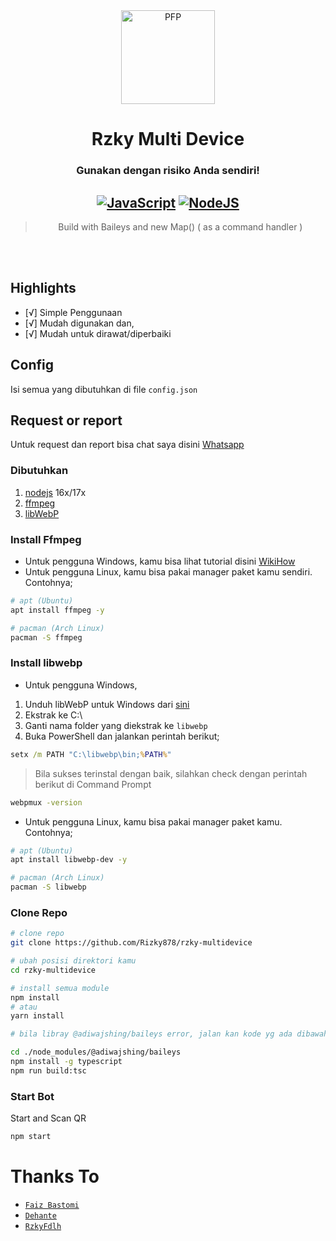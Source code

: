 <div align="center">
<img src="https://telegra.ph/file/1ad6f99162dc762ccabc2.jpg" width="150" height="150" border="0" alt="PFP">

# Rzky Multi Device
### Gunakan dengan risiko Anda sendiri!

## [![JavaScript](https://img.shields.io/badge/JavaScript-d6cc0f?style=for-the-badge&logo=javascript&logoColor=white)](https://javascript.com) [![NodeJS](https://img.shields.io/badge/Node.js-43853D?style=for-the-badge&logo=node.js&logoColor=white)](https://nodejs.org/)

> Build with Baileys and new Map() ( as a command handler ) <br />

</div><br />
<br />

## Highlights

- [√] Simple Penggunaan
- [√] Mudah digunakan dan,
- [√] Mudah untuk dirawat/diperbaiki

## Config
Isi semua yang dibutuhkan di file `config.json`<br />

## Request or report
Untuk request dan report bisa chat saya disini [Whatsapp](https://wa.me/6282387804410)

### Dibutuhkan
1. [nodejs](https://nodejs.org/en/download) 16x/17x
2. [ffmpeg](https://ffmpeg.org)
3. [libWebP](https://developers.google.com/speed/webp/download)

### Install Ffmpeg
- Untuk pengguna Windows, kamu bisa lihat tutorial disini [WikiHow](https://www.wikihow.com/Install-Ffmpeg-on-Windows)<br />
- Untuk pengguna Linux, kamu bisa pakai manager paket kamu sendiri. Contohnya;

```bash
# apt (Ubuntu)
apt install ffmpeg -y

# pacman (Arch Linux)
pacman -S ffmpeg
```

### Install libwebp
- Untuk pengguna Windows,
1. Unduh libWebP untuk Windows dari [sini](https://developers.google.com/speed/webp/download)
2. Ekstrak ke C:\
3. Ganti nama folder yang diekstrak ke `libwebp`
4. Buka PowerShell dan jalankan perintah berikut;

```cmd
setx /m PATH "C:\libwebp\bin;%PATH%"
```
> Bila sukses terinstal dengan baik, silahkan check dengan perintah berikut di Command Prompt
```cmd
webpmux -version
```

- Untuk pengguna Linux, kamu bisa pakai manager paket kamu. Contohnya;
```bash
# apt (Ubuntu)
apt install libwebp-dev -y

# pacman (Arch Linux)
pacman -S libwebp
```

### Clone Repo
```bash
# clone repo
git clone https://github.com/Rizky878/rzky-multidevice

# ubah posisi direktori kamu
cd rzky-multidevice

# install semua module
npm install
# atau
yarn install

# bila libray @adiwajshing/baileys error, jalan kan kode yg ada dibawah ini

cd ./node_modules/@adiwajshing/baileys
npm install -g typescript
npm run build:tsc
```

### Start Bot
Start and Scan QR<br />

```bash
npm start
```

# Thanks To

* [`Faiz Bastomi`](https://github.com/FaizBastomi)
* [`Dehante`](https://github.com/Dehanjing)
* [`RzkyFdlh`](https://github.com/Rizky878/rzky-multidevice)
